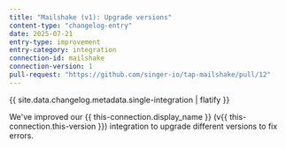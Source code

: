 ```yaml
---
title: "Mailshake (v1): Upgrade versions"
content-type: "changelog-entry"
date: 2025-07-21
entry-type: improvement
entry-category: integration
connection-id: mailshake
connection-version: 1
pull-request: "https://github.com/singer-io/tap-mailshake/pull/12"
---
```

{{ site.data.changelog.metadata.single-integration | flatify }}

We've improved our {{ this-connection.display_name }} (v{{ this-connection.this-version }}) integration to upgrade different versions to fix errors.